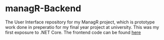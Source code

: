 # managR-Backend
The User Interface repository for my ManagR project, which is prototype work done in preperatio for my final year project at university. 
This was my first exposure to .NET Core. 
The frontend code can be found [here](https://github.com/olivermchaleTU/managR-UI)
